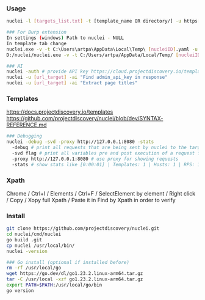 ### Usage
```bash
nuclei -l [targets_list.txt] -t [template_name OR directory/] -u https[:]//[target] -rate-limit 10

### For Burp extension
In settings (windows) Path to nuclei - NULL
In template tab change
nuclei.exe -v -t C:\Users\artpa\AppData\Local\Temp\ [nucleiID].yaml -u [HOST] >>>
D:/nuclei/nuclei.exe -v -t C:/Users/artpa/AppData/Local/Temp/ [nucleiID].yaml -u [HOST]

### AI
nuclei -auth # provide API key https://cloud.projectdiscovery.io/templates
nuclei -u [url_target] -ai "Find admin_api_key in response"
nuclei -u [url_target] -ai "Extract page titles"
```

### Templates
https://docs.projectdiscovery.io/templates
https://github.com/projectdiscovery/nuclei/blob/dev/SYNTAX-REFERENCE.md 
```bash
### Debugging
nuclei -debug -svd -proxy http://127.0.0.1:8080 -stats
  -debug # print all requests that are being sent by nuclei to the target as well as the response received from the target.
  -svd flag # print all variables pre and post execution of a request for a template
  -proxy http://127.0.0.1:8080 # use proxy for showing requests
  -stats # show stats like [0:00:01] | Templates: 1 | Hosts: 1 | RPS: 1 | Matched: 1 | Errors: 0 | Requests: 1/1 (100%)
```

### Xpath
Chrome / Ctrl+I / Elements / Ctrl+F / SelectElement by element / Right click / Copy / Xopy full Xpath / Paste it in Find by Xpath in order to verify

### Install
```bash
git clone https://github.com/projectdiscovery/nuclei.git
cd nuclei/cmd/nuclei
go build .git
cp nuclei /usr/local/bin/
nuclei -version

### Go install (optional if installed before)
rm -rf /usr/local/go 
wget https://go.dev/dl/go1.23.2.linux-arm64.tar.gz
tar -C /usr/local -xzf go1.23.2.linux-arm64.tar.gz
export PATH=$PATH:/usr/local/go/bin
go version
```
